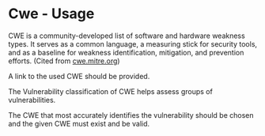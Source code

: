 # Cwe - Usage

CWE is a community-developed list of software and hardware weakness types.
It serves as a common language, a measuring stick for security tools, and as a baseline for weakness identification, mitigation, and prevention efforts.
(Cited from [cwe.mitre.org](https://cwe.mitre.org/))

A link to the used CWE should be provided.

The Vulnerability classification of CWE helps assess groups of vulnerabilities.

The CWE that most accurately identifies the vulnerability should be chosen and the given CWE must exist and be valid.
